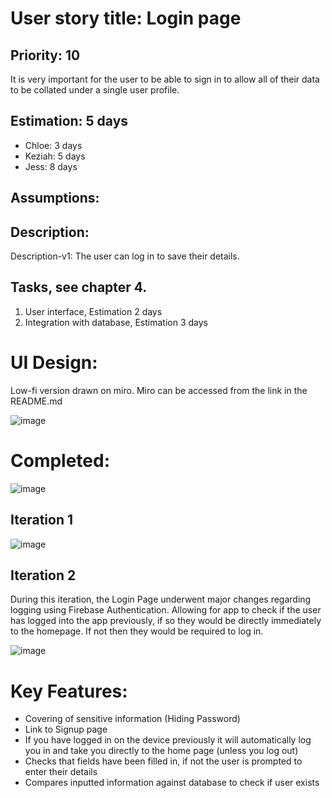 
# User story title: Login page

## Priority: 10 
It is very important for the user to be able to sign in to allow all of their data to be collated under a single user profile.

## Estimation: 5 days 

* Chloe: 3 days
* Keziah: 5 days
* Jess: 8 days

## Assumptions: 

## Description: 
Description-v1: The user can log in to save their details.

## Tasks, see chapter 4.

1. User interface, Estimation 2 days
2. Integration with database, Estimation 3 days


# UI Design:
Low-fi version drawn on miro. Miro can be accessed from the link in the README.md

![image](/images/log_in.png)

# Completed:
![image](/images/Login_Page.png)

## Iteration 1
![image](/images/login_finished.png)
## Iteration 2

During this iteration, the Login Page underwent major changes regarding logging using Firebase Authentication. Allowing for app to check if the user has logged into the app previously, if so they would be directly immediately to the homepage. If not then they would be required to log in.

![image](/images/Login_Page.png)

# Key Features:
* Covering of sensitive information (Hiding Password)
* Link to Signup page
* If you have logged in on the device previously it will automatically log you in and take you directly to the home page (unless you log out)
* Checks that fields have been filled in, if not the user is prompted to enter their details
* Compares inputted information against database to check if user exists 
